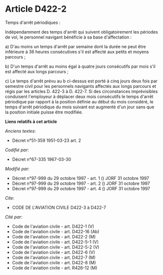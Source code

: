 # Article D422-2

Temps d'arrêt périodiques :

Indépendamment des temps d'arrêt qui suivent obligatoirement les périodes de vol, le personnel navigant bénéficie à sa base
d'affectation :

a) D'au moins un temps d'arrêt par semaine dont la durée ne peut être inférieure à 36 heures consécutives s'il est affecté
aux petits et moyens parcours ;

b) D'un temps d'arrêt au moins égal à quatre jours consécutifs par mois s'il est affecté aux longs parcours ;

c) Le temps d'arrêt prévu au b ci-dessus est porté à cinq jours deux fois par semestre civil pour les personnels navigants
affectés aux longs parcours et régis par les articles D. 422-3 à D. 422-7. Si des circonstances imprévisibles conduisent
l'employeur à déplacer deux mois consécutifs le temps d'arrêt périodique par rapport à la position définie au début du mois
considéré, le temps d'arrêt périodique du mois suivant est augmenté d'un jour sans que la position initiale puisse être
modifiée.

**Liens relatifs à cet article**

_Anciens textes_:

  - Décret n°51-359 1951-03-23 art. 2

_Codifié par_:

  - Décret n°67-335 1967-03-30

_Modifié par_:

  - Décret n°97-999 du 29 octobre 1997 - art. 1 () JORF 31 octobre 1997
  - Décret n°97-999 du 29 octobre 1997 - art. 2 () JORF 31 octobre 1997
  - Décret n°97-999 du 29 octobre 1997 - art. 4 () JORF 31 octobre 1997

_Cite_:

  - CODE DE L'AVIATION CIVILE D422-3 à D422-7

_Cité par_:

  - Code de l'aviation civile - art. D422-1 (V)
  - Code de l'aviation civile - art. D422-16 (Ab)
  - Code de l'aviation civile - art. D422-2 (M)
  - Code de l'aviation civile - art. D422-5-1 (V)
  - Code de l'aviation civile - art. D422-5-2 (V)
  - Code de l'aviation civile - art. D422-6 (V)
  - Code de l'aviation civile - art. D422-7 (M)
  - Code de l'aviation civile - art. D422-8 (M)
  - Code de l'aviation civile - art. R426-12 (M)
